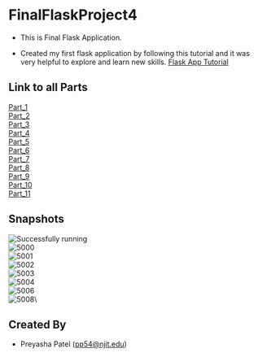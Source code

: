 # FinalFlaskProject4

- This is Final Flask Application.

- Created my first flask application by following this tutorial and it was very helpful to explore and learn new skills.
[Flask App Tutorial](https://hackersandslackers.com/your-first-flask-application)

## Link to all Parts
[Part_1](app)\
[Part_2](Flask_Jinja_Tutorial)\
[Part_3](Flask_WTForms_Tutorial)\
[Part_4](Routing_Flask)\
[Part_5](Configure_Flask)\
[Part_6](Flask_App_Factory)\
[Part_7](Flask_Blueprint_Tutorial)\
[Part_8](Flask_Assets_Tutorial)\
[Part_9](Flask_SQLAlchemy_Tutorial)\
[Part_10](FlaskLogin_Tutorial)\
[Part_11](Flask_Session_Tutorial)

## Snapshots

![Successfully running](https://user-images.githubusercontent.com/45910402/127793765-721a07a7-b026-4ed0-aca9-d1ca0d131b01.PNG)\
![5000](https://user-images.githubusercontent.com/45910402/127793236-b7f65147-9394-4cb7-b52c-0550bca3568d.PNG)\
![5001](https://user-images.githubusercontent.com/45910402/127793237-7679e8a9-d081-4243-bc93-80168462d05b.PNG)\
![5002](https://user-images.githubusercontent.com/45910402/127793238-13252dbc-82cb-492a-ba6e-d751a4d0e818.PNG)\
![5003](https://user-images.githubusercontent.com/45910402/127793239-62a20e60-2986-42a7-86dc-7d276398f4c2.PNG)\
![5004](https://user-images.githubusercontent.com/45910402/127793240-acae68ae-c1b4-4e9a-8bf5-00bb8cea3491.PNG)\
![5006](https://user-images.githubusercontent.com/45910402/127793242-5137e462-ee9d-4833-975d-158f25feca24.PNG)\
![5008](https://user-images.githubusercontent.com/45910402/127793244-20caefc6-bd7e-4bd8-9f26-8c06092bdac9.PNG)\

## Created By
- Preyasha Patel (pp54@njit.edu)



